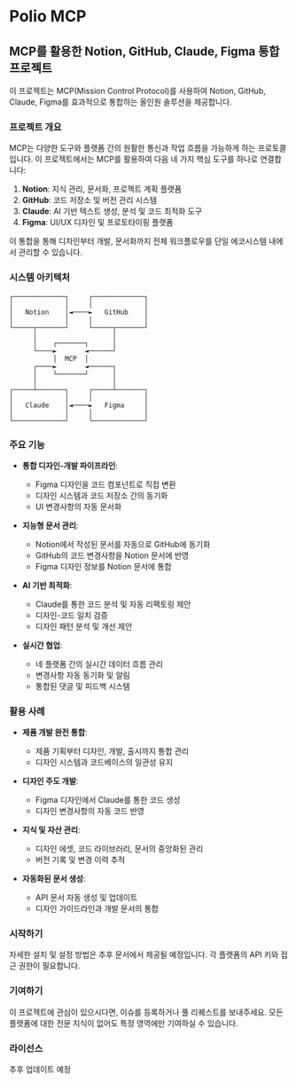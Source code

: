 # Polio MCP

## MCP를 활용한 Notion, GitHub, Claude, Figma 통합 프로젝트

이 프로젝트는 MCP(Mission Control Protocol)를 사용하여 Notion, GitHub, Claude, Figma를 효과적으로 통합하는 올인원 솔루션을 제공합니다.

### 프로젝트 개요

MCP는 다양한 도구와 플랫폼 간의 원활한 통신과 작업 흐름을 가능하게 하는 프로토콜입니다. 이 프로젝트에서는 MCP를 활용하여 다음 네 가지 핵심 도구를 하나로 연결합니다:

1. **Notion**: 지식 관리, 문서화, 프로젝트 계획 플랫폼
2. **GitHub**: 코드 저장소 및 버전 관리 시스템
3. **Claude**: AI 기반 텍스트 생성, 분석 및 코드 최적화 도구
4. **Figma**: UI/UX 디자인 및 프로토타이핑 플랫폼

이 통합을 통해 디자인부터 개발, 문서화까지 전체 워크플로우를 단일 에코시스템 내에서 관리할 수 있습니다.

### 시스템 아키텍처

```
┌─────────────┐     ┌─────────────┐
│             │     │             │
│   Notion    │◄────►   GitHub    │
│             │     │             │
└─────┬───────┘     └─────┬───────┘
      │                   │
      │    ┌───────┐      │
      └────►       ◄──────┘
           │  MCP  │
      ┌────►       ◄──────┐
      │    └───────┘      │
      │                   │
┌─────┴───────┐     ┌─────┴───────┐
│             │     │             │
│   Claude    │◄────►   Figma     │
│             │     │             │
└─────────────┘     └─────────────┘
```

### 주요 기능

- **통합 디자인-개발 파이프라인**:
  - Figma 디자인을 코드 컴포넌트로 직접 변환
  - 디자인 시스템과 코드 저장소 간의 동기화
  - UI 변경사항의 자동 문서화

- **지능형 문서 관리**:
  - Notion에서 작성된 문서를 자동으로 GitHub에 동기화
  - GitHub의 코드 변경사항을 Notion 문서에 반영
  - Figma 디자인 정보를 Notion 문서에 통합

- **AI 기반 최적화**:
  - Claude를 통한 코드 분석 및 자동 리팩토링 제안
  - 디자인-코드 일치 검증
  - 디자인 패턴 분석 및 개선 제안

- **실시간 협업**:
  - 네 플랫폼 간의 실시간 데이터 흐름 관리
  - 변경사항 자동 동기화 및 알림
  - 통합된 댓글 및 피드백 시스템

### 활용 사례

- **제품 개발 완전 통합**:
  - 제품 기획부터 디자인, 개발, 출시까지 통합 관리
  - 디자인 시스템과 코드베이스의 일관성 유지

- **디자인 주도 개발**:
  - Figma 디자인에서 Claude를 통한 코드 생성
  - 디자인 변경사항의 자동 코드 반영

- **지식 및 자산 관리**:
  - 디자인 에셋, 코드 라이브러리, 문서의 중앙화된 관리
  - 버전 기록 및 변경 이력 추적

- **자동화된 문서 생성**:
  - API 문서 자동 생성 및 업데이트
  - 디자인 가이드라인과 개발 문서의 통합

### 시작하기

자세한 설치 및 설정 방법은 추후 문서에서 제공될 예정입니다. 각 플랫폼의 API 키와 접근 권한이 필요합니다.

### 기여하기

이 프로젝트에 관심이 있으시다면, 이슈를 등록하거나 풀 리퀘스트를 보내주세요. 모든 플랫폼에 대한 전문 지식이 없어도 특정 영역에만 기여하실 수 있습니다.

### 라이선스

추후 업데이트 예정
